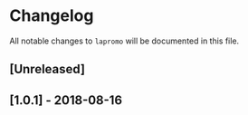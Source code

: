 # Changelog
All notable changes to `lapromo` will be documented in this file.

## [Unreleased]

## [1.0.1] - 2018-08-16

